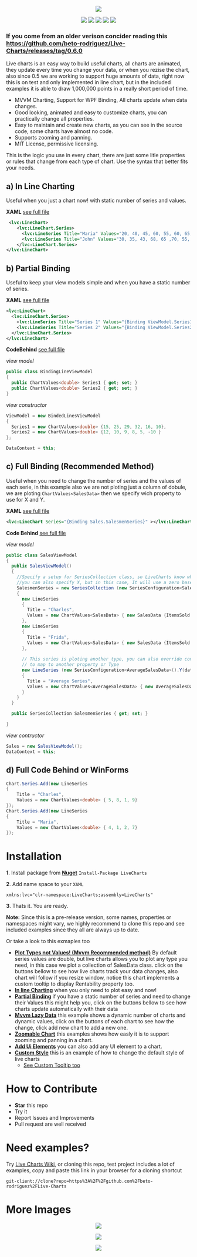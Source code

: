 
<p align="center">
  <img src="https://dl.dropboxusercontent.com/u/40165535/LiveCharts/live.png" />
</p>

<p align="center">
  <img src="https://dl.dropboxusercontent.com/u/40165535/LiveCharts/LineChart.gif" />
  <img src="https://dl.dropboxusercontent.com/u/40165535/LiveCharts/BarChart.gif" />
  <img src="https://dl.dropboxusercontent.com/u/40165535/LiveCharts/StackedBarChart.gif" />
  <img src="https://dl.dropboxusercontent.com/u/40165535/LiveCharts/PieChart.gif" />
  <img src="https://dl.dropboxusercontent.com/u/40165535/LiveCharts/ScatterChart.gif" />
</p>

### If you come from an older verison concider reading this https://github.com/beto-rodriguez/Live-Charts/releases/tag/0.6.0

Live charts is an easy way to build useful charts, all charts are animated, they update every time you change your data, or when you rezise the chart, also since 0.5 we are working to support huge amounts of data, right now this is on test and only implemented in line chart, but in the included examples it is able to draw 1,000,000 points in a really short period of time.

 - MVVM Charting, Support for WPF Binding, All charts update when data changes.
 - Good looking, animated and easy to customize charts, you can practically change all properties.
 - Easy to maintain and create new charts, as you can see in the source code, some charts have almost no code.
 - Supports zooming and panning.
 - MIT License, permissive licensing.
 
This is the logic you use in every chart, there are just some litle properties or rules that change from each type of chart. Use the syntax that better fits your needs.

## a) In Line Charting 

Useful when you just a chart now! with static number of series and values.

**XAML** [see full file](https://github.com/beto-rodriguez/Live-Charts/blob/master/ChartsTest/Line%20Examples/Basic/BasicLine.xaml)
```xml
 <lvc:LineChart>
    <lvc:LineChart.Series>
      <lvc:LineSeries Title="Maria" Values="20, 40, 45, 60, 55, 60, 65, 70" />
      <lvc:LineSeries Title="John" Values="30, 35, 43, 68, 65 ,70, 55, 60" />
    </lvc:LineChart.Series>
</lvc:LineChart>
```

## b) Partial Binding

Useful to keep your view models simple and when you have a static number of series.

**XAML** [see full file](https://github.com/beto-rodriguez/Live-Charts/blob/master/ChartsTest/Line%20Examples/Binding/BindingLine.xaml)
```xml
<lvc:LineChart>
  <lvc:LineChart.Series>
    <lvc:LineSeries Title="Series 1" Values="{Binding ViewModel.Series1}" />
    <lvc:LineSeries Title="Series 2" Values="{Binding ViewModel.Series2}" />
  </lvc:LineChart.Series>
</lvc:LineChart>
```
**CodeBehind** [see full file](https://github.com/beto-rodriguez/Live-Charts/blob/master/ChartsTest/Line%20Examples/Binding/BindingLine.xaml.cs)

*view model*
```c#
public class BindingLineViewModel
{
  public ChartValues<double> Series1 { get; set; }
  public ChartValues<double> Series2 { get; set; }
}
```
*view constructor*
```c#
ViewModel = new BindedLinesViewModel
{
  Series1 = new ChartValues<double> {15, 25, 29, 32, 16, 10},
  Series2 = new ChartValues<double> {12, 10, 9, 8, 5, -10 }
};

DataContext = this;
```

## c) Full Binding (Recommended Method)

Useful when you need to change the number of series and the values of each serie, in this example also we are not ploting just a column of dobule, we are ploting `ChartValues<SalesData>` then we specify wich property to use for X and Y.

**XAML** [see full file](https://github.com/beto-rodriguez/Live-Charts/blob/master/ChartsTest/Line%20Examples/Mvvm/MvvmLine.xaml)
```xml
<lvc:LineChart Series="{Binding Sales.SalesmenSeries}" ></lvc:LineChart>
```
**Code Behind** [see full file](https://github.com/beto-rodriguez/Live-Charts/blob/master/ChartsTest/Line%20Examples/Mvvm/MvvmLine.xaml.cs)

*view model*
```c#
public class SalesViewModel
{
  public SalesViewModel()
  {
    //Specify a setup for SeriesCollection class, so LiveCharts know which property use as Y, 
    //you can also specify X, but in this case, It will use a zero based index (default config)
    SalesmenSeries = new SeriesCollection (new SeriesConfiguration<SalesData>().Y(data => data.ItemsSold))
    {
      new LineSeries
      {
        Title = "Charles",
        Values = new ChartValues<SalesData> { new SalesData {ItemsSold = 15, ... }, ... }
      },
      new LineSeries
      {
        Title = "Frida",
        Values = new ChartValues<SalesData> { new SalesData {ItemsSold = 25, ...  } ... }
      },
      
      // This series is ploting another type, you can also override configuration only for a Series
      // to map to another property or Type
      new LineSeries (new SeriesConfiguration<AverageSalesData>().Y(data => data.AverageItemsSold))
      {
        Title = "Average Series",
        Values = new ChartValues<AverageSalesData> { new AverageSalesData {AverageItemsSold = 22} ... }
      }
    }
  }

  public SeriesCollection SalesmenSeries { get; set; }

}
```
*view contructor*
```c#
Sales = new SalesViewModel();
DataContext = this;
```

## d) Full Code Behind or WinForms

```c#
Chart.Series.Add(new LineSeries
{
    Title = "Charles",
    Values = new ChartValues<double> { 5, 8, 1, 9}
});
Chart.Series.Add(new LineSeries
{
    Title = "Maria",
    Values = new ChartValues<double> { 4, 1, 2, 7}
});
```

# Installation

**1**. Install package from [**Nuget**](https://www.nuget.org/packages/LiveCharts) `Install-Package LiveCharts`


**2**. Add name space to your `XAML` 
```
xmlns:lvc="clr-namespace:LiveCharts;assembly=LiveCharts"
```
**3**. Thats it. You are ready.

**Note:** Since this is a pre-release version, some names, properties or namespaces might vary, we highly recommend to clone this repo and see included examples since they all are always up to date.

Or take a look to this exmaples too

* **[Plot Types not Values! (Mvvm Recommended method)](https://github.com/beto-rodriguez/Live-Charts/tree/master/ChartsTest/Line%20Examples/Mvvm)** By default series values are double, but live charts allows you to plot any type you need, in this case we plot a collection of SalesData class. click on the buttons bellow to see how live charts track your data changes, also chart will follow if you resize window, notice this chart implements a custom tooltip to display Rentability property too.
* **[In line Charting](https://github.com/beto-rodriguez/Live-Charts/tree/master/ChartsTest/Line%20Examples/Basic)** when you only need to plot easy and now!
* **[Partial Binding](https://github.com/beto-rodriguez/Live-Charts/tree/master/ChartsTest/Line%20Examples/Binding)** if you have a static number of series and need to change their Values this might help you, click on the buttons bellow to see how charts update automatically with their data
* **[Mvvm Lazy Data](https://github.com/beto-rodriguez/Live-Charts/tree/master/ChartsTest/Line%20Examples/LazyData)** this example shows a dynamic number of charts and dynamic values, click on the buttons of each chart to see how the change, click add new chart to add a new one.
* **[Zoomable Chart](https://github.com/beto-rodriguez/Live-Charts/tree/master/ChartsTest/Line%20Examples/Zoomable)** this examples shows how easly it is to support zooming and panning in a chart.
* **[Add Ui Elements](https://github.com/beto-rodriguez/Live-Charts/tree/master/ChartsTest/Line%20Examples/UiElements)** you can also add any UI element to a chart.
* **[Custom Style](https://github.com/beto-rodriguez/Live-Charts/tree/master/ChartsTest/Line%20Examples/Custom)** this is an example of how to change the default style of live charts
   * [See Custom Tooltip too](https://github.com/beto-rodriguez/Live-Charts/tree/master/ChartsTest/z.CustomTooltips)

# How to Contribute

* **Star** this repo
* Try it
* Report Issues and Improvements
* Pull request are well received

# Need examples?

Try [Live Charts Wiki](https://github.com/beto-rodriguez/Live-Charts/wiki), or cloning this repo, test project includes a lot of examples, copy and paste this link in your browser for a cloning shortcut
```
git-client://clone?repo=https%3A%2F%2Fgithub.com%2Fbeto-rodriguez%2FLive-Charts
```

# More Images

<p align="center">
<img src="https://dl.dropboxusercontent.com/u/40165535/LiveCharts/Tooltip.gif" />
</p>
<p align="center">
<img src="https://dl.dropboxusercontent.com/u/40165535/LiveCharts/multiseries.png" />
</p>
<p align="center">
<img src="https://dl.dropboxusercontent.com/u/40165535/LiveCharts/UiElements.png" />
</p>
